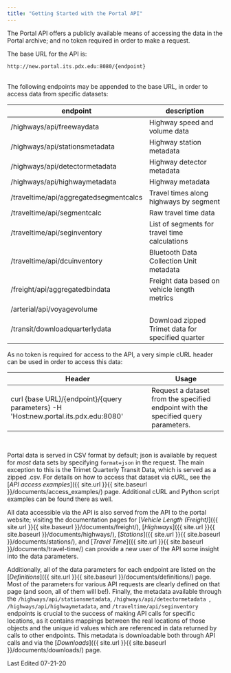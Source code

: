 ```yaml
---
title: "Getting Started with the Portal API"
---
```


The Portal API offers a publicly available means of accessing the data in the Portal archive;
and no token required in order to make a request.

The base URL for the API is:
<br />

`http://new.portal.its.pdx.edu:8080/{endpoint}`
<br /><br />

The following endpoints may be appended to the base URL, in order to access data from specific datasets:
<br />

| endpoint                               | description                                       |
|--------------------------------------- | ------------------------------------------------- |
| /highways/api/freewaydata              | Highway speed and volume data                     |
| /highways/api/stationsmetadata         | Highway station metadata                          |
| /highways/api/detectormetadata         | Highway detector metadata                         |
| /highways/api/highwaymetadata          | Highway metadata                                  |
| /traveltime/api/aggregatedsegmentcalcs | Travel times along highways by segment            |
| /traveltime/api/segmentcalc            | Raw travel time data                              |
| /traveltime/api/seginventory           | List of segments for travel time calculations     | 
| /traveltime/api/dcuinventory           | Bluetooth Data Collection Unit metadata           |
| /freight/api/aggregatedbindata         | Freight data based on vehicle length metrics      |
| /arterial/api/voyagevolume             |                                                   |
| /transit/downloadquarterlydata         | Download zipped Trimet data for specified quarter |

As no token is required for access to the API, a very simple cURL header can be used in order to access
this data:
<br />

| Header |  Usage  |
| ------ | ------- |
| curl {base URL}/{endpoint}/{query parameters} -H 'Host:new.portal.its.pdx.edu:8080' | Request a dataset from the specified endpoint with the specified query parameters. |
<br />

Portal data is served in CSV format by default; json is available by request for _most_ data sets by specifying ```format=json``` in the request. The main exception to this is the Trimet Quarterly Transit Data, which is served as a zipped .csv. For details on how to access that dataset via cURL, see the [_API access examples_]({{ site.url }}{{ site.baseurl }}/documents/access_examples/) page. Additional cURL and Python script examples can be found there as well.
<br />

All data accessible via the API is also served from the API to the portal website; visiting the documentation pages for [_Vehicle Length (Freight)_]({{ site.url }}{{ site.baseurl }}/documents/freight/), [_Highways_]({{ site.url }}{{ site.baseurl }}/documents/highways/), [_Stations_]({{ site.url }}{{ site.baseurl }}/documents/stations/), and [_Travel Time_]({{ site.url }}{{ site.baseurl }}/documents/travel-time/) can provide a new user of the API some insight into the data parameters.
<br />

Additionally, all of the data parameters for each endpoint are listed on the [_Definitions_]({{ site.url }}{{ site.baseurl }}/documents/definitions/) page. Most of the parameters for various API requests are clearly defined on that page (and soon, all of them will be!).  Finally, the metadata available through the ```/highways/api/stationsmetadata```, ```/highways/api/detectormetadata ```, ```/highways/api/highwaymetadata```, and ```/traveltime/api/seginventory``` endpoints is crucial to the success of making API calls for specific locations, as it contains mappings between the real locations of those objects and the unique id values which are referenced in data returned by calls to other endpoints.  This metadata is downloadable both through API calls and via the [_Downloads_]({{ site.url }}{{ site.baseurl }}/documents/downloads/) page.

Last Edited 07-21-20
